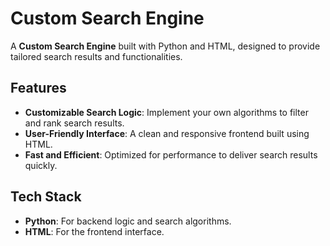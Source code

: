 # Custom Search Engine

A **Custom Search Engine** built with Python and HTML, designed to provide tailored search results and functionalities.

## Features

- **Customizable Search Logic**: Implement your own algorithms to filter and rank search results.
- **User-Friendly Interface**: A clean and responsive frontend built using HTML.
- **Fast and Efficient**: Optimized for performance to deliver search results quickly.

## Tech Stack

- **Python**: For backend logic and search algorithms.
- **HTML**: For the frontend interface.


   
